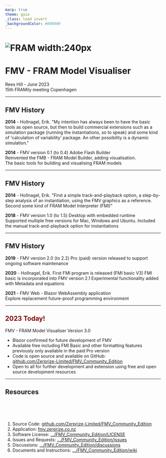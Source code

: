```yaml
---
marp: true
theme: gaia
_class: lead invert
_backgroundColor: #800000
---
```

<style>
    section {
        font-family: 'PT Sans';
    }
</style>

# ![FRAM width:240px](https://zerprize.co.nz/assets/images/FRAM_icon_1.svg)
# FMV - FRAM Model Visualiser

Rees Hill - June 2023  
15th FRAMily meeting Copenhagen  

---
<!-- header: - -->
<style>
    header {
        width: 100%;
        left: auto;
        right: 0;
        top: 0;
        bottom: auto;
        border-bottom: 2px solid #800000;
        background-image: url('https://zerprize.co.nz/assets/images/FRAM_icon_0.svg');
        background-repeat: no-repeat;
        background-position: top 0px right 10px;
        background-size: 70px;
        color: #fff0
    }
</style>

## FMV History

**2014** - Hollnagel, Erik.
"My intention has always been to have the basic tools as open source, but then to build commercial extensions such as a simulation package (running the instantiations, so to speak) and some kind of 'calculation of variability' package. An other possibility is a dynamic simulation."

**2014** - FMV version 0.1 (to 0.4) Adobe Flash Builder  
Reinvented the FMB - FRAM Model Builder, adding visualisation.  
The basic tools for building and visualising FRAM models

---

## FMV History

**2014** - Hollnagel, Erik.
"First a simple track-and-playback option, a step-by-step analysis of an instantiation, using the FMV graphics as a reference.  
Second some kind of FRAM Model Interpreter (FMI)"

**2018** - FMV version 1.0 (to 1.5) Desktop with embedded runtime  
Supported multiple free versions for Mac, Windows and Ubuntu. Included the manual track-and-playback option for instantiations

---

## FMV History

**2019** - FMV version 2.0 (to 2.2) 
Pro (paid) version released to support ongoing software maintenance  

**2020** - Hollnagel, Erik. First FMI program is released (FMI basic V3)
FMI basic is incorporated into FMV version 2.1
Experimental functionality added with Metadata and equations

**2021** - FMV Web - Blazor WebAssembly application  
Explore replacement future-proof programming environment

---

## <span style="color:#800000;">2023 Today!</span>
FMV - FRAM Model Visualiser Version 3.0  
- Blazor confirmed for future development of FMV
- Available free including FMI Basic and other formatting features previously only available in the paid Pro version
- Code is open source and available on GitHub:  
[github.com/Zerprize-Limited/FMV_Community_Edition](https://github.com/Zerprize-Limited/FMV_Community_Edition)
- Open to all for further development and extension using free and open source development resources

---

## Resources   
<style scoped>
section {
  background-image: url('https://zerprize.co.nz/assets/images/GitHub_1.png');
  background-repeat: no-repeat;
  background-position: top 80px right 100px;
  background-size: 60% auto;
}
</style>
<br />
<br />
<br />

1. Source Code: [github.com/Zerprize-Limited/FMV_Community_Edition](https://github.com/Zerprize-Limited/FMV_Community_Edition)
2. Application: [fmv.zerprize.co.nz](https://fmv.zerprize.co.nz)
3. Software License: [.../FMV_Community_Edition/LICENSE](https://github.com/Zerprize-Limited/FMV_Community_Edition/blob/standard/LICENSE.md)
4. Issues and Requests: [.../FMV_Community_Edition/issues](https://github.com/Zerprize-Limited/FMV_Community_Edition/issues)
5. Discussions: [.../FMV_Community_Edition/discussions](https://github.com/Zerprize-Limited/FMV_Community_Edition/discussions)
6. Documents and Instructions: [.../FMV_Community_Edition/wiki](https://github.com/Zerprize-Limited/FMV_Community_Edition/wiki)
